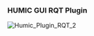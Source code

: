 ### HUMIC GUI RQT Plugin
![Humic_Plugin_RQT_2](https://user-images.githubusercontent.com/37207332/168467516-d4765189-e25a-40ef-91bb-f935eea45dd6.JPG)


